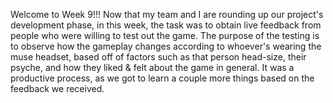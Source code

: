 Welcome to Week 9!!! Now that my team and I are rounding up our project's development phase, in this week, the task was to obtain 
live feedback from people who were willing to test out the game. The purpose of the testing is to observe how the gameplay changes according
to whoever's wearing the muse headset, based off of factors such as that person head-size, their psyche, and how they liked & felt about the 
game in general. It was a productive process, as we got to learn a couple more things based on the feedback we received.
